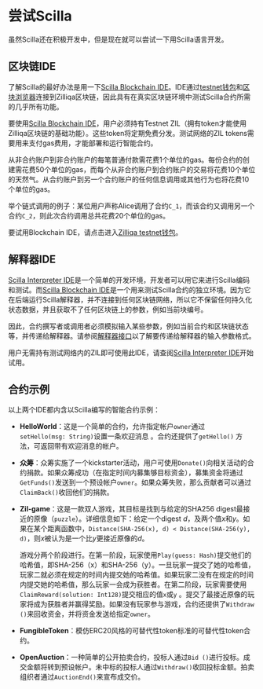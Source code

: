 # 尝试Scilla

虽然Scilla还在积极开发中，但是现在就可以尝试一下用Scilla语言开发。

## 区块链IDE

了解Scilla的最好办法是用一下[Scilla Blockchain IDE](https://wallet-scilla.zilliqa.com/)。IDE通过[testnet钱包](https://wallet-scilla.zilliqa.com/)和[区块浏览器](https://explorer-scilla.zilliqa.com/)连接到Zilliqa区块链，因此具有在真实区块链环境中测试Scilla合约所需的几乎所有功能。

要使用[Scilla Blockchain IDE](https://wallet-scilla.zilliqa.com/)，用户必须持有Testnet ZIL（拥有token才能使用Zilliqa区块链的基础功能）。这些token将定期免费分发。测试网络的ZIL tokens需要用来支付gas费用，才能部署和运行智能合约。

从非合约账户到非合约账户的每笔普通付款需花费1个单位的gas。每份合约的创建需花费50个单位的gas，而每个从非合约账户到合约账户的交易将花费10个单位的天然气。从合约账户到另一个合约账户的任何信息调用或其他行为也将花费10个单位的gas。

举个链式调用的例子：某位用户声称Alice调用了合约`C_1`，而该合约又调用另一个合约`C_2`，则此次合约调用总共花费20个单位的gas。

要试用Blockchain IDE，请点击进入[Zilliqa testnet钱包](https://wallet-scilla.zilliqa.com/)。

## 解释器IDE

[Scilla Interpreter IDE](https://ide.zilliqa.com/)是一个简单的开发环境，开发者可以用它来进行Scilla编码和测试。而[Scilla Blockchain IDE](https://wallet-scilla.zilliqa.com/)是一个用来测试Scilla合约的独立环境。因为它在后端运行Scilla解释器，并不连接到任何区块链网络，所以它不保留任何持久化状态数据，并且获取不了任何区块链上的参数，例如当前块编号。

因此，合约撰写者或调用者必须模拟输入某些参数，例如当前合约和区块链状态等，并传递给解释器。请参阅[解释器接口](http://scilla.readthedocs.io/en/latest/interface.html#interface-label)以了解要传递给解释器的输入参数格式。

用户无需持有测试网络内的ZIL即可使用此IDE，请查阅[Scilla Interpreter IDE](https://ide.zilliqa.com/)开始试用。

## 合约示例

以上两个IDE都内含以Scilla编写的智能合约示例：

- **HelloWorld**：这是一个简单的合约，允许指定帐户`owner`通过`setHello(msg: String)`设置一条欢迎消息 。合约还提供了`getHello()` 方法，可返回带有欢迎消息的帐户。

- **众筹**：众筹实施了一个kickstarter活动，用户可使用`Donate()`向相关活动的合约捐款。如果众筹成功（在指定时间内募集够目标资金），募集资金将通过 `GetFunds()`发送到一个预设帐户`owner`。如果众筹失败，那么贡献者可以通过`ClaimBack()`收回他们的捐款。

- **Zil-game**：这是一款双人游戏，其目标是找到与给定的SHA256 digest最接近的原像（`puzzle`）。详细信息如下：给定一个digest *d*，及两个值*x*和*y*。如果在某个距离函数中，`Distance(SHA-256(x), d) < Distance(SHA-256(y), d)`，则*x*被认为是一个比*y*更接近原像的*d*。

  游戏分两个阶段进行。在第一阶段，玩家使用`Play(guess: Hash)`提交他们的哈希值，即SHA-256（x）和SHA-256（y）。一旦玩家一提交了她的哈希值，玩家二就必须在规定的时间内提交她的哈希值。如果玩家二没有在规定的时间内提交她的哈希值，那么玩家一会成为获胜者。在第二阶段，玩家需要使用`ClaimReward(solution: Int128)`提交相应的值`x`或`y` 。提交了最接近原像的玩家将成为获胜者并赢得奖励。如果没有玩家参与游戏，合约还提供了`Withdraw ()`来回收资金，并将资金发送给指定`owner`。

- **FungibleToken**：模仿ERC20风格的可替代性token标准的可替代性token合约。

- **OpenAuction**：一种简单的公开拍卖合约，投标人通过`Bid ()`进行投标。成交金额将转到预设帐户。未中标的投标人通过`Withdraw()`收回投标金额。拍卖组织者通过`AuctionEnd()`来宣布成交价。

